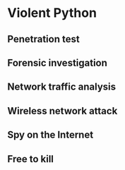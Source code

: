 # Violent Python 

## Penetration test

## Forensic investigation

## Network traffic analysis

## Wireless network attack

## Spy on the Internet

## Free to kill